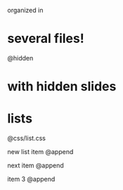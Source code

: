 organized in
# several files!

@hidden
# with hidden slides

# lists
@css/list.css

new list item 
@append

next item
@append

item 3
@append